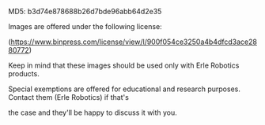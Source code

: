 MD5: b3d74e878688b26d7bde96abb64d2e35

Images are offered under the following license:

(https://www.binpress.com/license/view/l/900f054ce3250a4b4dfcd3ace2880772)

Keep in mind that these images should be used only with Erle Robotics products.

Special exemptions are offered for educational and research purposes. Contact them (Erle Robotics) if that's

the case and they'll be happy to discuss it with you.
